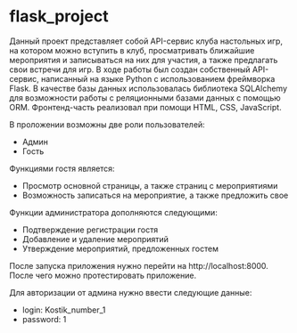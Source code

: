 # flask_project

Данный проект представляет собой API-сервис клуба настольных игр, на котором можно вступить в клуб, просматривать ближайшие мероприятия и записываться на них для участия, а также предлагать свои встречи для игр. В ходе работы был создан собственный API-сервис, написанный на языке Python с использованием фреймворка Flask. В качестве базы данных использовалась библиотека SQLAlchemy для возможности работы с реляционными базами данных с помощью ORM. Фронтенд-часть реализовал при помощи HTML, CSS, JavaScript.

В проложении возможны две роли пользователей: 
* Админ
* Гость

Функциями гостя является:
* Просмотр основной страницы, а также страниц с мероприятиями
* Возможность записаться на мероприятие, а также предложить свое


Функции администратора дополняются следующими: 
* Подтверждение регистрации гостя
* Добавление и удаление мероприятий
* Утверждение мероприятий, предложенных гостем

После запуска приложения нужно перейти на http://localhost:8000. После чего можно протестировать приложение.


Для авторизации от админа нужно ввести следующие данные:
* login: Kostik_number_1
* password: 1
